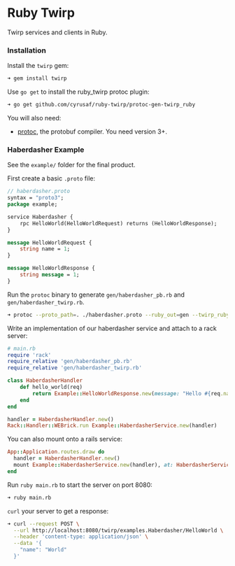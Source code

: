 # Ruby Twirp

Twirp services and clients in Ruby.

### Installation
Install the `twirp` gem:
```sh
➜ gem install twirp
```

Use `go get` to install the ruby_twirp protoc plugin:
```sh
➜ go get github.com/cyrusaf/ruby-twirp/protoc-gen-twirp_ruby
```

You will also need:
 - [protoc](https://github.com/golang/protobuf), the protobuf compiler. You need
   version 3+.

### Haberdasher Example
See the `example/` folder for the final product.

First create a basic `.proto` file:
```protobuf
// haberdasher.proto
syntax = "proto3";
package example;

service Haberdasher {
    rpc HelloWorld(HelloWorldRequest) returns (HelloWorldResponse);
}

message HelloWorldRequest {
    string name = 1;
}

message HelloWorldResponse {
    string message = 1;
}

```

Run the `protoc` binary to generate `gen/haberdasher_pb.rb` and `gen/haberdasher_twirp.rb`.
```sh
➜ protoc --proto_path=. ./haberdasher.proto --ruby_out=gen --twirp_ruby_out=gen
```

Write an implementation of our haberdasher service and attach to a rack server:
```ruby
# main.rb
require 'rack'
require_relative 'gen/haberdasher_pb.rb'
require_relative 'gen/haberdasher_twirp.rb'

class HaberdasherHandler
    def hello_world(req)
        return Example::HelloWorldResponse.new(message: "Hello #{req.name}")
    end
end

handler = HaberdasherHandler.new()
Rack::Handler::WEBrick.run Example::HaberdasherService.new(handler)
```

You can also mount onto a rails service:
```ruby
App::Application.routes.draw do
  handler = HaberdasherHandler.new()
  mount Example::HaberdasherService.new(handler), at: HaberdasherService::PATH_PREFIX
end
```

Run `ruby main.rb` to start the server on port 8080:
```sh
➜ ruby main.rb
```

`curl` your server to get a response:
```sh
➜ curl --request POST \
  --url http://localhost:8080/twirp/examples.Haberdasher/HelloWorld \
  --header 'content-type: application/json' \
  --data '{
	"name": "World"
  }'
```
